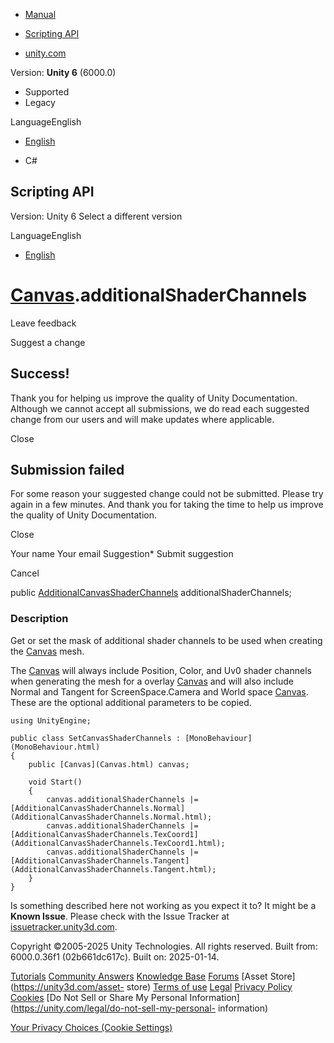 [ ]()

  * [Manual](../Manual/index.html)
  * [Scripting API](../ScriptReference/index.html)

  * [unity.com](https://unity.com/)

Version: **Unity 6** (6000.0)

  * Supported
  * Legacy

LanguageEnglish

  * [English]()

  * C#

[ ](https://docs.unity3d.com)

## Scripting API

Version: Unity 6 Select a different version

LanguageEnglish

  * [English]()

#  [Canvas](Canvas.html).additionalShaderChannels

Leave feedback

Suggest a change

## Success!

Thank you for helping us improve the quality of Unity Documentation. Although
we cannot accept all submissions, we do read each suggested change from our
users and will make updates where applicable.

Close

## Submission failed

For some reason your suggested change could not be submitted. Please <a>try
again</a> in a few minutes. And thank you for taking the time to help us
improve the quality of Unity Documentation.

Close

Your name Your email Suggestion* Submit suggestion

Cancel

[ ]()

public [AdditionalCanvasShaderChannels](AdditionalCanvasShaderChannels.html)
additionalShaderChannels;

### Description

Get or set the mask of additional shader channels to be used when creating the
[Canvas](Canvas.html) mesh.

The [Canvas](Canvas.html) will always include Position, Color, and Uv0 shader
channels when generating the mesh for a overlay [Canvas](Canvas.html) and will
also include Normal and Tangent for ScreenSpace.Camera and World space
[Canvas](Canvas.html). These are the optional additional parameters to be
copied.

    
    
    using UnityEngine;  
      
    public class SetCanvasShaderChannels : [MonoBehaviour](MonoBehaviour.html)
    {
        public [Canvas](Canvas.html) canvas;  
      
        void Start()
        {
            canvas.additionalShaderChannels |= [AdditionalCanvasShaderChannels.Normal](AdditionalCanvasShaderChannels.Normal.html);
            canvas.additionalShaderChannels |= [AdditionalCanvasShaderChannels.TexCoord1](AdditionalCanvasShaderChannels.TexCoord1.html);
            canvas.additionalShaderChannels |= [AdditionalCanvasShaderChannels.Tangent](AdditionalCanvasShaderChannels.Tangent.html);
        }
    }
    

Is something described here not working as you expect it to? It might be a
**Known Issue**. Please check with the Issue Tracker at
[issuetracker.unity3d.com](https://issuetracker.unity3d.com).

Copyright ©2005-2025 Unity Technologies. All rights reserved. Built from:
6000.0.36f1 (02b661dc617c). Built on: 2025-01-14.

[Tutorials](https://unity3d.com/learn) [Community
Answers](https://answers.unity3d.com) [Knowledge
Base](https://support.unity3d.com/hc/en-us)
[Forums](https://forum.unity3d.com) [Asset Store](https://unity3d.com/asset-
store) [Terms of use](https://docs.unity3d.com/Manual/TermsOfUse.html)
[Legal](https://unity.com/legal) [Privacy
Policy](https://unity.com/legal/privacy-policy)
[Cookies](https://unity.com/legal/cookie-policy) [Do Not Sell or Share My
Personal Information](https://unity.com/legal/do-not-sell-my-personal-
information)

[Your Privacy Choices (Cookie Settings)](javascript:void\(0\);)

